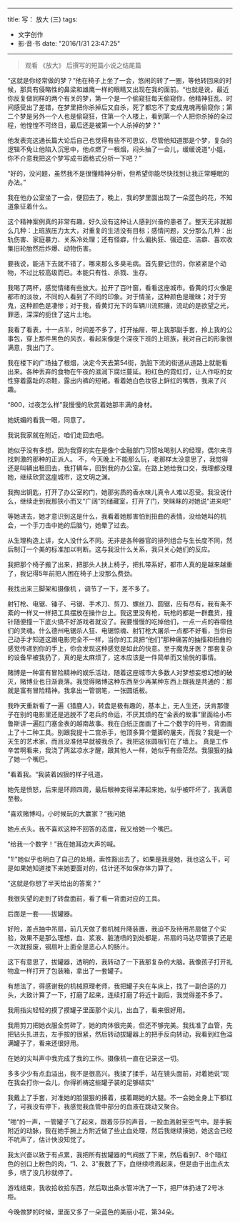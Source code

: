 
---
title: 写： 放大 (三)
tags:
- 文字创作
- 影·音·书
date: "2016/1/31 23:47:25"
---

<!-- ![Blow Up](http://7xqdw6.com1.z0.glb.clouddn.com/blowup3.jpg) -->

>观看 《放大》 后撰写的短篇小说之结尾篇

<!-- more -->

“这就是你经常做的梦？”他在椅子上坐了一会，悠闲的转了一圈，等他转回来的时候，那具有侵略性的鼻梁和雄鹰一样的眼睛又出现在我的面前。“也就是说，最近你反复做同样的两个有关的梦，第一个是一个偷窥狂每天偷窥你，他精神狂乱、时间感受出了差错，在梦里把你杀掉后又自杀，死了都忘不了变成鬼魂再偷窥你；第二个梦是另外一个人也是偷窥狂，住第一个人楼上，看到第一个人把你杀掉的全过程，他惶惶不可终日，最后还是被第一个人杀掉的梦？”

他发表完这通长篇大论后自己也觉得有些不可思议，尽管他知道那是个梦，复杂的逻辑不免让他陷入沉思中，他点燃了一根烟，闷头抽了一会儿，缓缓说道“小姐，你不介意我把这个梦写成书面格式分析一下吧？”

“好的，没问题，虽然我不是很懂精神分析，但希望你能尽快找到让我正常睡眠的办法。”

我在他办公室坐了一会，便回去了，晚上，我的梦里面出现了一朵蓝色的花，不知道象征着什么。

这个精神案例真的非常有趣，好久没有这种让人感到兴奋的患者了。整天无非就那么几种：上班族压力太大，对重复的生活没有目标；感情问题，又分那么几种：出轨伤害、家庭暴力、关系冷处理；还有怪癖，什么偏执狂、强迫症、洁癖、喜欢收集旧轮胎然后炸爆、动物伤害。

要我说，能活下去就不错了，哪来那么多臭毛病。首先要记住的，你紧紧是个动物，不过比较高级而已。本能只有性、杀戮、生存。

我喝了两杯，感觉情绪有些放大。拉开了百叶窗，看看这座城市。昏黄的灯火像是都市的淡妆，不同的人看到了不同的印象。对于情圣，这种颜色是暧昧；对于穷鬼，这种颜色是凄惨；对于我，昏黄灯光下的车辆川流熙攘，流动的是欲望之光，罪恶，深深的扼住了这片土地。

我看了看表，十一点半，时间差不多了，打开抽屉，带上我那副手套，拎上我的公事包，穿上那件黑色的风衣，看起来像是个深夜下班的上班族，我对自己的形象很满意，我出门了。

我在楼下的广场抽了根烟，决定今天去第54街，肮脏下流的街道从道路上就能看出来。各种丢弃的食物在午夜的滋润下腐烂蔓延。粉红色的霓虹灯，让人作呕的女性穿着露趾的凉鞋，露出内裤的短裙。看着她白色妆容上鲜红的嘴唇，我来了兴趣。

“800，过夜怎么样”我慢慢的欣赏着她那丰满的身材。

她妩媚的看我一眼，同意了。

我说我家就在附近，咱们走回去吧。

她似乎没有多想，因为我穿的实在是像个金融部门习惯吆喝别人的经理，偶尔来寻找刺激的那种的正派人。   不，今天晚上不能那么玩，老那样太没意思了，我觉得还是叫辆出租回去，我打辆车，回到我的办公室。在路上她给我口交，我理都没理她，继续欣赏这座城市，这文明之渊。

我掏出钥匙，打开了办公室的门，她那劣质的香水味儿真令人难以忍受。我没说什么，继续走到我那狭小而又“广阔”的储藏室，打开了门，笑眯眯的对她说“进来吧”

等她进去，她才意识到这是什么，我看着她那害怕到扭曲的表情，没给她叫的机会，一个手刀击中她的后脑勺，她晕了过去。

从生理构造上讲，女人没什么不同。无非是各种器官的排列组合与生长度不同，然后制订一个美的标准加以判断。这与我没什么关系，我只关心她们的反应。

我把那个椅子搬了出来，把那头人扶上椅子，把扎带系好，都市人真的是越来越重了，我记得5年前把人困在椅子上没那么费劲。

我找出来三脚架和摄像机 ，调节了一下，差不多了。

射钉枪、电锯、锤子、弓锯、手术刀、剪刀、螺丝刀、圆锯，应有尽有，我有条不紊的一样又一样把工具摆放在操作台上。我这里没有枪，玩枪的都是一群蠢货，撞针随便撞一下底火搞不好游戏者就没了。我要慢慢的吃掉他们，一点一点的吞噬他们的灵魂。什么德州电锯杀人狂、电锯惊魂、射钉枪大屠杀一点都不好看，当你自己动手才知道这跟电影完全不一样，当你的工具把“他们”那种痛苦的抽搐和扭曲的感觉传递到你的手上，你会发现这种感觉是如此的快意。至于魔鬼牙医？那套复杂的设备早被我扔了，真的是太麻烦了，这本应该是一件简单而又愉悦的事情。

赌博是一种富有冒险精神的娱乐活动，随着这座城市大多数人对梦想妄想幻想的破灭，赌博业也日渐衰落。我觉得赌博这种东西至少再某种东西上跟我是共通的：那就是富有冒险精神。我拿出一管钢笔，一张圆纸板。

我昨天重新看了一遍《猎鹿人》，转盘是极有趣的，基本上，无人生还，沃肯那傻子在别的电影里还是逃脱不了老兵的命运，不厌其烦的在“金表的故事”里面给小布鲁斯讲一遍肛门塞金表的越南故事。我在白纸正面画了十二个数字的符号，背面画上了十二种工具。别跟我提十二宫杀手，他顶多算个蹩脚的屠夫，而我？我是一个天生的艺术家，而且没准他早就被我杀了。我把这张圆板钉在了墙上。  真是工作辛苦啊看来，我浇了两盆凉水才醒，跟其他人一样，她似乎有些茫然。我狠狠的抽了她一个嘴巴。

”看着我。“我装着凶狠的样子吼道。

她先是愤怒，后来是环顾四周，最后眼神变得呆滞起来她，似乎被吓坏了，我满意至极。

”喜欢赌博吗，小时候玩的大赢家？“我问她

她点点头。我不喜欢这种不回答的态度，我又给她一个嘴巴。

“给我一个数字！”我在她耳边大声的喊。

"1!"她似乎也明白了自己的处境，索性豁出去了，如果是我是她，我也这么干，可是如果她知道接下来她要面对的，估计还不如保存体力算了。

“这就是你想了半天给出的答案？”

我很失望的走到了转盘面前，看了看一背面对应的工具。

后面是一套——拔罐器。

好险，差点抽中吊扇，前几天做了套机械升降装置，我迫不及待用吊扇做了个实验，效果不是那么理想，血、浆液、脏渣喷的到处都是，吊扇的马达尽管换了还是一次就报废，钢扇叶上面全是恶心人的肠汁。

这下有意思了，拔罐器，透明的，我转动了一下我那复杂的大脑。我像孩子打开礼物盒一样打开了包装箱，拿出了一套罐子。

有想法了，得感谢我的机械原理老师，我把罐子夹在车床上，找了一副合适的刀头，大致计算了一下，打磨了起来，连续打磨了将近十副后，我觉得差不多了。

我用指尖轻轻的摸了摸罐子里面那个尖儿，出血了，看来很好用。

我用剪刀把她衣服全剪碎了，她的肉体很完美，但还不够完美。我找准了血管，先把钻头扎进去，左手按的很紧，然后转动拔罐器上的把手反向转动，我看到红色溢满罐子了，看来还很好用。

在她的尖叫声中我完成了我的工作。摄像机一直在记录这一切。

多多少少有点血溢出，我不是很高兴。我揉了揉手，站在镜头面前，对着她说“现在我会打你一会儿，你得祈祷这些罐子装的足够结实“

我戴上了手套，对准她的脸狠狠的揍着，接着踢她的大腿。不一会她全身上下都红了，可我没有停下，我感觉我血管中部分的血液在跳动又聚合。 

”啪“的一声，一管罐子飞了起来，跟着莎莎的声音，一股血溅射至空气中。是手腕附近的动脉，我在她手腕上方附近做了些止血处理，然后我继续揍她，她这会已经不吭声了，估计快没知觉了。

我太兴奋以致于有点累，我把所有拔罐器的气阀拔了下来，然后看到7、8个暗红色的创口上粉色的肉，“1、2、3”我数了下，血继续喷溅起来，但是由于出血点太多，喷了没几秒就停了。

游戏结束，我收拾收拾东西，然后取出条水管冲洗了一下，把尸体扔进了2号冰柜。

今晚做梦的时候，里面又多了一朵蓝色的美丽小花，第34朵。